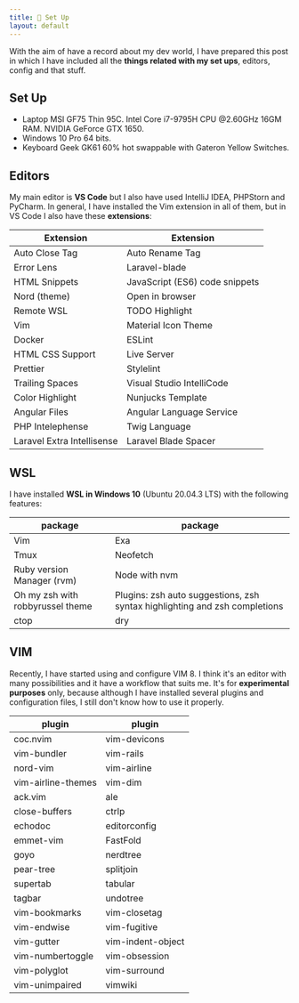 ```yaml
---
title: 🎨 Set Up
layout: default
---
```


With the aim of have a record about my dev world, I have prepared this post in which I have included all the **things related with my set ups**, editors, config and that stuff.

## Set Up

- Laptop MSI GF75 Thin 95C. Intel Core i7-9795H CPU @2.60GHz 16GM RAM. NVIDIA GeForce GTX 1650.
- Windows 10 Pro 64 bits.
- Keyboard Geek GK61 60% hot swappable with Gateron Yellow Switches.

## Editors

My main editor is **VS Code** but I also have used IntelliJ IDEA, PHPStorn and PyCharm. In general, I have installed the Vim extension in all of them, but in VS Code I also have these **extensions**:

| Extension                  | Extension                      |
| -------------------------- | ------------------------------ |
| Auto Close Tag             | Auto Rename Tag                |
| Error Lens                 | Laravel-blade                  |
| HTML Snippets              | JavaScript (ES6) code snippets |
| Nord (theme)               | Open in browser                |
| Remote WSL                 | TODO Highlight                 |
| Vim                        | Material Icon Theme            |
| Docker                     | ESLint                         |
| HTML CSS Support           | Live Server                    |
| Prettier                   | Stylelint                      |
| Trailing Spaces            | Visual Studio IntelliCode      |
| Color Highlight            | Nunjucks Template              |
| Angular Files              | Angular Language Service       |
| PHP Intelephense           | Twig Language                  |
| Laravel Extra Intellisense | Laravel Blade Spacer           |

## WSL

I have installed **WSL in Windows 10** (Ubuntu 20.04.3 LTS) with the following features:

| package                          | package                                                                    |
| -------------------------------- | -------------------------------------------------------------------------- |
| Vim                              | Exa                                                                        |
| Tmux                             | Neofetch                                                                   |
| Ruby version Manager (rvm)       | Node with nvm                                                              |
| Oh my zsh with robbyrussel theme | Plugins: zsh auto suggestions, zsh syntax highlighting and zsh completions |
| ctop                             | dry                                                                        |

## VIM

Recently, I have started using and configure VIM 8. I think it's an editor with many possibilities and it have a workflow that suits me. It's for **experimental purposes** only, because although I have installed several plugins and configuration files, I still don't know how to use it properly.

| plugin             | plugin            |
| ------------------ | ----------------- |
| coc.nvim           | vim-devicons      |
| vim-bundler        | vim-rails         |
| nord-vim           | vim-airline       |
| vim-airline-themes | vim-dim           |
| ack.vim            | ale               |
| close-buffers      | ctrlp             |
| echodoc            | editorconfig      |
| emmet-vim          | FastFold          |
| goyo               | nerdtree          |
| pear-tree          | splitjoin         |
| supertab           | tabular           |
| tagbar             | undotree          |
| vim-bookmarks      | vim-closetag      |
| vim-endwise        | vim-fugitive      |
| vim-gutter         | vim-indent-object |
| vim-numbertoggle   | vim-obsession     |
| vim-polyglot       | vim-surround      |
| vim-unimpaired     | vimwiki           |
